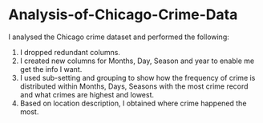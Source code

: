 # Analysis-of-Chicago-Crime-Data
I analysed the Chicago crime dataset and performed the following:
1. I dropped redundant columns.
2. I created new columns for Months, Day, Season and year to enable me get the info I want.
3. I used sub-setting and grouping to show how the frequency of crime is distributed within Months, Days, Seasons with the most crime record and what crimes are highest and lowest.
4. Based on location description, I obtained where crime happened the most.

